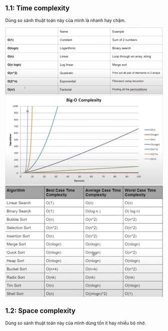 ## 1.1: Time complexity

Dùng so sánh thuật toán này của mình là nhanh hay chậm.

![time complexity table](./images/time-complexity.jpg)
![graph complexity table](./images/big-o-complexity.jpg)
![sort complexity table](./images/sort-complexity.jpg)

## 1.2: Space complexity

Dùng so sánh thuật toán này của mình dùng tốn ít hay nhiều bộ nhớ.
